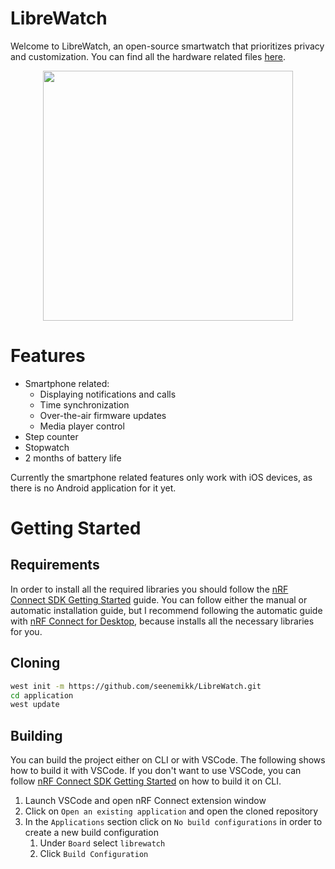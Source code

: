 # LibreWatch

Welcome to LibreWatch, an open-source smartwatch that prioritizes privacy and customization. You can find all the hardware related files [here](https://github.com/seenemikk/LibreWatch-HW).

<center><img src="doc/images/librewatch.jpg" width="400" height="400"></center>

# Features

* Smartphone related:
  * Displaying notifications and calls
  * Time synchronization
  * Over-the-air firmware updates
  * Media player control
* Step counter
* Stopwatch
* 2 months of battery life

Currently the smartphone related features only work with iOS devices, as there is no Android application for it yet.

# Getting Started

## Requirements

In order to install all the required libraries you should follow the [nRF Connect SDK Getting Started](https://developer.nordicsemi.com/nRF_Connect_SDK/doc/2.3.0/nrf/getting_started.html) guide. You can follow either the manual or automatic installation guide, but I recommend following the automatic guide with [nRF Connect for Desktop](https://developer.nordicsemi.com/nRF_Connect_SDK/doc/2.3.0/nrf/getting_started/assistant.html#gs-assistant), because installs all the necessary libraries for you.

## Cloning

```bash
west init -m https://github.com/seenemikk/LibreWatch.git
cd application
west update
```

## Building

You can build the project either on CLI or with VSCode. The following shows how to build it with VSCode. If you don't want to use VSCode, you can follow [nRF Connect SDK Getting Started](https://developer.nordicsemi.com/nRF_Connect_SDK/doc/2.3.0/nrf/getting_started.html) on how to build it on CLI.

1. Launch VSCode and open nRF Connect extension window
2. Click on `Open an existing application` and open the cloned repository
3. In the `Applications` section click on `No build configurations` in order to create a new build configuration
   1. Under `Board` select `librewatch`
   2. Click `Build Configuration`
